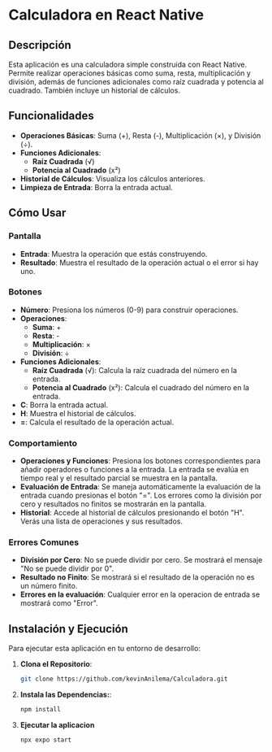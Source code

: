 # Calculadora en React Native

## Descripción

Esta aplicación es una calculadora simple construida con React Native. Permite realizar operaciones básicas como suma, resta, multiplicación y división, además de funciones adicionales como raíz cuadrada y potencia al cuadrado. También incluye un historial de cálculos.

## Funcionalidades

- **Operaciones Básicas**: Suma (+), Resta (-), Multiplicación (×), y División (÷).
- **Funciones Adicionales**:
  - **Raíz Cuadrada** (√)
  - **Potencia al Cuadrado** (x²)
- **Historial de Cálculos**: Visualiza los cálculos anteriores.
- **Limpieza de Entrada**: Borra la entrada actual.

## Cómo Usar

### Pantalla

- **Entrada**: Muestra la operación que estás construyendo.
- **Resultado**: Muestra el resultado de la operación actual o el error si hay uno.

### Botones

- **Número**: Presiona los números (0-9) para construir operaciones.
- **Operaciones**: 
  - **Suma**: +
  - **Resta**: -
  - **Multiplicación**: ×
  - **División**: ÷
- **Funciones Adicionales**:
  - **Raíz Cuadrada** (√): Calcula la raíz cuadrada del número en la entrada.
  - **Potencia al Cuadrado** (x²): Calcula el cuadrado del número en la entrada.
- **C**: Borra la entrada actual.
- **H**: Muestra el historial de cálculos.
- **=**: Calcula el resultado de la operación actual.

### Comportamiento

- **Operaciones y Funciones**: Presiona los botones correspondientes para añadir operadores o funciones a la entrada. La entrada se evalúa en tiempo real y el resultado parcial se muestra en la pantalla.
- **Evaluación de Entrada**: Se maneja automáticamente la evaluación de la entrada cuando presionas el botón "=". Los errores como la división por cero y resultados no finitos se mostrarán en la pantalla.
- **Historial**: Accede al historial de cálculos presionando el botón "H". Verás una lista de operaciones y sus resultados.

### Errores Comunes

- **División por Cero**: No se puede dividir por cero. Se mostrará el mensaje "No se puede dividir por 0".
- **Resultado no Finito**: Se mostrará si el resultado de la operación no es un número finito.
- **Errores en la evaluación**: Cualquier error en la operacion de entrada se mostrará como "Error".

## Instalación y Ejecución

Para ejecutar esta aplicación en tu entorno de desarrollo:

1. **Clona el Repositorio**:
   ```bash
   git clone https://github.com/kevinAnilema/Calculadora.git

2. **Instala las Dependencias:**:
    ```bash
    npm install

3. **Ejecutar la aplicacion**
    ```bash
    npx expo start
